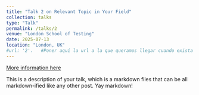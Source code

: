 ```yaml
---
title: "Talk 2 on Relevant Topic in Your Field"
collection: talks
type: "Talk"
permalink: /talks/2
venue: "London School of Testing"
date: 2025-07-13
location: "London, UK"
#url: '2'.   #Poner aquí la url a la que queramos llegar cuando exista
---
```


[More information here](http://example2.com)

This is a description of your talk, which is a markdown files that can be all markdown-ified like any other post. Yay markdown!
